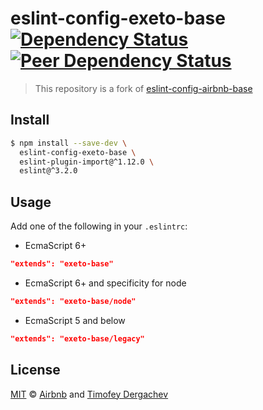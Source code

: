# eslint-config-exeto-base [![Dependency Status][depstat-image]][depstat-url] [![Peer Dependency Status][peerdepstat-image]][peerdepstat-url]

> This repository is a fork of [eslint-config-airbnb-base](https://github.com/airbnb/javascript/tree/master/packages/eslint-config-airbnb-base)

## Install

```bash
$ npm install --save-dev \
  eslint-config-exeto-base \
  eslint-plugin-import@^1.12.0 \
  eslint@^3.2.0
```

## Usage

Add one of the following in your `.eslintrc`:

- EcmaScript 6+

```json
"extends": "exeto-base"
```

- EcmaScript 6+ and specificity for node

```json
"extends": "exeto-base/node"
```

- EcmaScript 5 and below

```json
"extends": "exeto-base/legacy"
```

## License

[MIT](LICENSE.md) © [Airbnb](https://github.com/airbnb) and [Timofey Dergachev](https://exeto.me/en)

[depstat-url]: https://david-dm.org/exeto/eslint-config-exeto-base#info=Dependencies
[depstat-image]: https://img.shields.io/david/exeto/eslint-config-exeto-base.svg?style=flat-square
[peerdepstat-url]: https://david-dm.org/exeto/eslint-config-exeto-base?type=peer
[peerdepstat-image]: https://david-dm.org/exeto/eslint-config-exeto-base/peer-status.svg?style=flat-square
